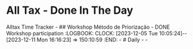 # All Tax - Done In The Day
Alltax Time Tracker
	- ## Workshop Método de Priorização
		- DONE Workshop participation
		  :LOGBOOK:
		  CLOCK: [2023-12-05 Tue 10:05:24]--[2023-12-11 Mon 16:16:23] =>  150:10:59
		  :END:
	- # Daily
		-
	-